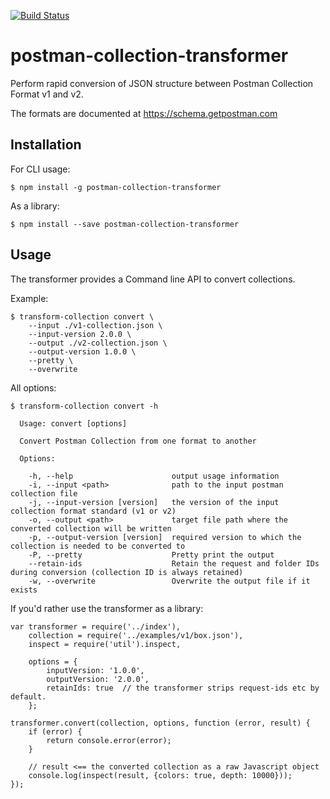 [![Build Status](https://travis-ci.org/postmanlabs/postman-collection-transformer.svg?branch=develop)](https://travis-ci.org/postmanlabs/postman-collection-transformer)
# postman-collection-transformer
Perform rapid conversion of JSON structure between Postman Collection Format v1 and v2.

The formats are documented at https://schema.getpostman.com

## Installation

For CLI usage:

    $ npm install -g postman-collection-transformer

As a library:

    $ npm install --save postman-collection-transformer

## Usage

The transformer provides a Command line API to convert collections.

Example:

    $ transform-collection convert \
        --input ./v1-collection.json \
        --input-version 2.0.0 \
        --output ./v2-collection.json \
        --output-version 1.0.0 \
        --pretty \
        --overwrite

All options:

    $ transform-collection convert -h

      Usage: convert [options]

      Convert Postman Collection from one format to another

      Options:

        -h, --help                      output usage information
        -i, --input <path>              path to the input postman collection file
        -j, --input-version [version]   the version of the input collection format standard (v1 or v2)
        -o, --output <path>             target file path where the converted collection will be written
        -p, --output-version [version]  required version to which the collection is needed to be converted to
        -P, --pretty                    Pretty print the output
        --retain-ids                    Retain the request and folder IDs during conversion (collection ID is always retained)
        -w, --overwrite                 Overwrite the output file if it exists

If you'd rather use the transformer as a library:

    var transformer = require('../index'),
        collection = require('../examples/v1/box.json'),
        inspect = require('util').inspect,

        options = {
            inputVersion: '1.0.0',
            outputVersion: '2.0.0',
            retainIds: true  // the transformer strips request-ids etc by default.
        };

    transformer.convert(collection, options, function (error, result) {
        if (error) {
            return console.error(error);
        }

        // result <== the converted collection as a raw Javascript object
        console.log(inspect(result, {colors: true, depth: 10000}));
    });
